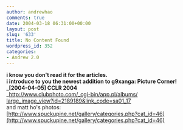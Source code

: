 ```yaml
---
author: andrewhao
comments: true
date: 2004-03-18 06:31:00+00:00
layout: post
slug: '633'
title: No Content Found
wordpress_id: 352
categories:
- Andrew 2.0
---
```


**i know you don't read it for the articles.  
**i introduce to you the newest addition to g9xanga: Picture Corner!  
_**[2004-04-05] CCLR 2004**  
_[http://www.clubphoto.com/_cgi-bin/app.pl/albums/  
large_image_view?id=2189189&link_code=sa01_17](http://www.clubphoto.com/_cgi-bin/app.pl/albums/large_image_view?id=2189189&link_code=sa01_17)  
and matt ho's photos:  
[http://www.spuckupine.net/gallery/categories.php?cat_id=46](http://www.spuckupine.net/gallery/categories.php?cat_id=46)
